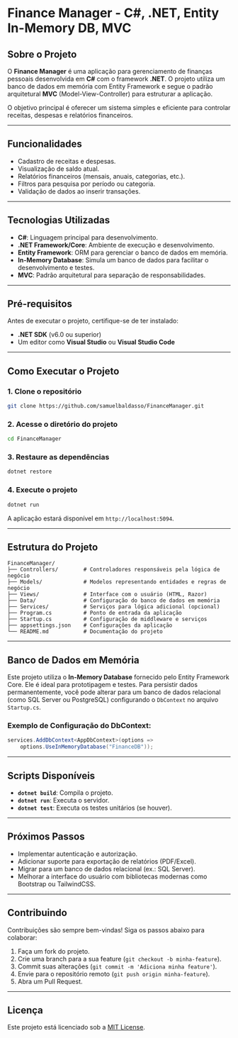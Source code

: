 # Finance Manager - C#, .NET, Entity In-Memory DB, MVC

## Sobre o Projeto

O **Finance Manager** é uma aplicação para gerenciamento de finanças pessoais desenvolvida em **C#** com o framework **.NET**. O projeto utiliza um banco de dados em memória com Entity Framework e segue o padrão arquitetural **MVC** (Model-View-Controller) para estruturar a aplicação.

O objetivo principal é oferecer um sistema simples e eficiente para controlar receitas, despesas e relatórios financeiros.

---

## Funcionalidades

- Cadastro de receitas e despesas.
- Visualização de saldo atual.
- Relatórios financeiros (mensais, anuais, categorias, etc.).
- Filtros para pesquisa por período ou categoria.
- Validação de dados ao inserir transações.

---

## Tecnologias Utilizadas

- **C#**: Linguagem principal para desenvolvimento.
- **.NET Framework/Core**: Ambiente de execução e desenvolvimento.
- **Entity Framework**: ORM para gerenciar o banco de dados em memória.
- **In-Memory Database**: Simula um banco de dados para facilitar o desenvolvimento e testes.
- **MVC**: Padrão arquitetural para separação de responsabilidades.

---

## Pré-requisitos

Antes de executar o projeto, certifique-se de ter instalado:

- **.NET SDK** (v6.0 ou superior)
- Um editor como **Visual Studio** ou **Visual Studio Code**

---

## Como Executar o Projeto

### 1. Clone o repositório

```bash
git clone https://github.com/samuelbaldasso/FinanceManager.git
```

### 2. Acesse o diretório do projeto

```bash
cd FinanceManager
```

### 3. Restaure as dependências

```bash
dotnet restore
```

### 4. Execute o projeto

```bash
dotnet run
```

A aplicação estará disponível em `http://localhost:5094`.

---

## Estrutura do Projeto

```plaintext
FinanceManager/
├── Controllers/        # Controladores responsáveis pela lógica de negócio
├── Models/             # Modelos representando entidades e regras de negócio
├── Views/              # Interface com o usuário (HTML, Razor)
├── Data/               # Configuração do banco de dados em memória
├── Services/           # Serviços para lógica adicional (opcional)
├── Program.cs          # Ponto de entrada da aplicação
├── Startup.cs          # Configuração de middleware e serviços
├── appsettings.json    # Configurações da aplicação
└── README.md           # Documentação do projeto
```

---

## Banco de Dados em Memória

Este projeto utiliza o **In-Memory Database** fornecido pelo Entity Framework Core. Ele é ideal para prototipagem e testes. Para persistir dados permanentemente, você pode alterar para um banco de dados relacional (como SQL Server ou PostgreSQL) configurando o `DbContext` no arquivo `Startup.cs`.

### Exemplo de Configuração do DbContext:

```csharp
services.AddDbContext<AppDbContext>(options =>
    options.UseInMemoryDatabase("FinanceDB"));
```

---

## Scripts Disponíveis

- **`dotnet build`**: Compila o projeto.
- **`dotnet run`**: Executa o servidor.
- **`dotnet test`**: Executa os testes unitários (se houver).

---

## Próximos Passos

- Implementar autenticação e autorização.
- Adicionar suporte para exportação de relatórios (PDF/Excel).
- Migrar para um banco de dados relacional (ex.: SQL Server).
- Melhorar a interface do usuário com bibliotecas modernas como Bootstrap ou TailwindCSS.

---

## Contribuindo

Contribuições são sempre bem-vindas! Siga os passos abaixo para colaborar:

1. Faça um fork do projeto.
2. Crie uma branch para a sua feature (`git checkout -b minha-feature`).
3. Commit suas alterações (`git commit -m 'Adiciona minha feature'`).
4. Envie para o repositório remoto (`git push origin minha-feature`).
5. Abra um Pull Request.

---

## Licença

Este projeto está licenciado sob a [MIT License](./LICENSE).
